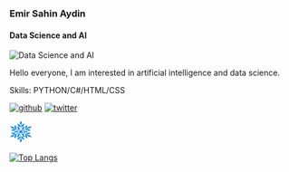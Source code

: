 ### Emir Sahin Aydin
#### Data Science and AI
![Data Science and AI](https://i.imgur.com/CqTFNNX.jpeg)

Hello everyone, I am interested in artificial intelligence and data science.

Skills: PYTHON/C#/HTML/CSS



[<img src='https://cdn.jsdelivr.net/npm/simple-icons@3.0.1/icons/github.svg' alt='github' height='40'>](https://github.com/emrsahaydn)  [<img src='https://cdn.jsdelivr.net/npm/simple-icons@3.0.1/icons/twitter.svg' alt='twitter' height='40'>](https://twitter.com/emrshnaydn)  

<a href='https://archiveprogram.github.com/'><img src='https://raw.githubusercontent.com/acervenky/animated-github-badges/master/assets/acbadge.gif' width='40' height='40'></a> 

[![Top Langs](https://github-readme-stats.vercel.app/api/top-langs/?username=emrsahaydn)](https://github.com/anuraghazra/github-readme-stats)

